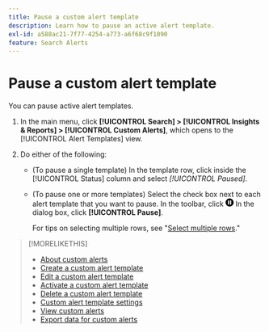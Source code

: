 ```yaml
---
title: Pause a custom alert template
description: Learn how to pause an active alert template.
exl-id: a588ac21-7f77-4254-a773-a6f68c9f1090
feature: Search Alerts
---
```

# Pause a custom alert template

You can pause active alert templates.

1. In the main menu, click **[!UICONTROL Search] > [!UICONTROL Insights & Reports] > [!UICONTROL Custom Alerts]**, which opens to the [!UICONTROL Alert Templates] view.

1. Do either of the following:

   * (To pause a single template) In the template row, click inside the [!UICONTROL Status] column and select *[!UICONTROL Paused]*.
   
   * (To pause one or more templates) Select the check box next to each alert template that you want to pause. In the toolbar, click ![Pause](/help/search-social-commerce/assets/pause.png "Pause") In the dialog box, click **[!UICONTROL Pause]**.
   
     For tips on selecting multiple rows, see "[Select multiple rows](/help/search-social-commerce/common-tasks/navigation-editing-selection/multiple-rows-select.md)."

>[!MORELIKETHIS]
>
>* [About custom alerts](alert-about.md)
>* [Create a custom alert template](alert-template-create.md)
>* [Edit a custom alert template](alert-template-edit.md)
>* [Activate a custom alert template](alert-template-activate.md)
>* [Delete a custom alert template](alert-template-delete.md)
>* [Custom alert template settings](alert-template-settings.md)
>* [View custom alerts](alert-view.md)
>* [Export data for custom alerts](alert-export-data.md)
